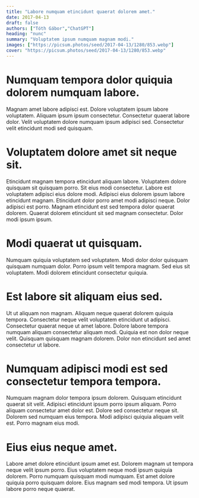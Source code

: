 ```yaml
---
title: "Labore numquam etincidunt quaerat dolorem amet."
date: 2017-04-13
draft: false 
authors: ["Tóth Gábor","ChatGPT"]
heading: "nunc"
summary: "Voluptatem ipsum numquam magnam modi."
images: ["https://picsum.photos/seed/2017-04-13/1280/853.webp"]
cover: "https://picsum.photos/seed/2017-04-13/1280/853.webp"
---
```

# Numquam tempora dolor quiquia dolorem numquam labore.        
Magnam amet labore adipisci est. Dolore voluptatem ipsum labore voluptatem. Aliquam ipsum ipsum consectetur. Consectetur quaerat labore dolor. Velit voluptatem dolore numquam ipsum adipisci sed. Consectetur velit etincidunt modi sed quisquam.

# Voluptatem dolore amet sit neque sit.        
Etincidunt magnam tempora etincidunt aliquam labore. Voluptatem dolore quisquam sit quisquam porro. Sit eius modi consectetur. Labore est voluptatem adipisci eius dolore modi. Adipisci eius dolorem ipsum labore etincidunt magnam. Etincidunt dolor porro amet modi adipisci neque. Dolor adipisci est porro. Magnam etincidunt est sed tempora dolor quaerat dolorem. Quaerat dolorem etincidunt sit sed magnam consectetur. Dolor modi ipsum ipsum.

# Modi quaerat ut quisquam.        
Numquam quiquia voluptatem sed voluptatem. Modi dolor dolor quisquam quisquam numquam dolor. Porro ipsum velit tempora magnam. Sed eius sit voluptatem. Modi dolorem etincidunt consectetur quiquia.

# Est labore sit aliquam eius sed.        
Ut ut aliquam non magnam. Aliquam neque quaerat dolorem quiquia tempora. Consectetur neque velit voluptatem etincidunt ut adipisci. Consectetur quaerat neque ut amet labore. Dolore labore tempora numquam aliquam consectetur aliquam modi. Quiquia est non dolor neque velit. Quisquam quisquam magnam dolorem. Dolor non etincidunt sed amet consectetur ut labore.

# Numquam adipisci modi est sed consectetur tempora tempora.        
Numquam magnam dolor tempora ipsum dolorem. Quisquam etincidunt quaerat sit velit. Adipisci etincidunt ipsum porro ipsum aliquam. Porro aliquam consectetur amet dolor est. Dolore sed consectetur neque sit. Dolorem sed numquam eius tempora. Modi adipisci quiquia aliquam velit est. Porro magnam eius modi.

# Eius eius neque amet.        
Labore amet dolore etincidunt ipsum amet est. Dolorem magnam ut tempora neque velit ipsum porro. Eius voluptatem neque modi ipsum quiquia dolorem. Porro numquam quisquam modi numquam. Est amet dolore quiquia porro quisquam dolore. Eius magnam sed modi tempora. Ut ipsum labore porro neque quaerat.



